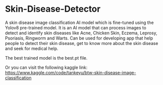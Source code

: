 # Skin-Disease-Detector
A skin disease image classification AI model which is fine-tuned using the Yolov8 pre-trained model. It is an AI model that can process images to detect and identify skin diseases like Acne, Chicken Skin, Eczema, Leprosy, Psoriasis, Ringworm and Warts. Can be used for developing app that help people to detect their skin disease, get to know more about the skin disease and seek for medical help.

The best trained model is the best.pt file.

Or you can visit the following kaggle link: https://www.kaggle.com/code/tankeyu/btw-skin-disease-image-classification
